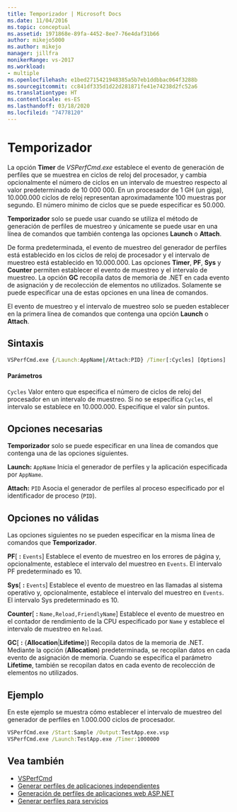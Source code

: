 ```yaml
---
title: Temporizador | Microsoft Docs
ms.date: 11/04/2016
ms.topic: conceptual
ms.assetid: 1971868e-89fa-4452-8ee7-76e4daf31b66
author: mikejo5000
ms.author: mikejo
manager: jillfra
monikerRange: vs-2017
ms.workload:
- multiple
ms.openlocfilehash: e1bed2715421948385a5b7eb1ddbbac064f3288b
ms.sourcegitcommit: cc841df335d1d22d281871fe41e74238d2fc52a6
ms.translationtype: HT
ms.contentlocale: es-ES
ms.lasthandoff: 03/18/2020
ms.locfileid: "74778120"
---
```

# <a name="timer"></a>Temporizador
La opción **Timer** de *VSPerfCmd.exe* establece el evento de generación de perfiles que se muestrea en ciclos de reloj del procesador, y cambia opcionalmente el número de ciclos en un intervalo de muestreo respecto al valor predeterminado de 10 000 000. En un procesador de 1 GH (un giga), 10.000.000 ciclos de reloj representan aproximadamente 100 muestras por segundo. El número mínimo de ciclos que se puede especificar es 50.000.

 **Temporizador** solo se puede usar cuando se utiliza el método de generación de perfiles de muestreo y únicamente se puede usar en una línea de comandos que también contenga las opciones **Launch** o **Attach**.

 De forma predeterminada, el evento de muestreo del generador de perfiles está establecido en los ciclos de reloj de procesador y el intervalo de muestreo está establecido en 10.000.000. Las opciones **Timer**, **PF**, **Sys** y **Counter** permiten establecer el evento de muestreo y el intervalo de muestreo. La opción **GC** recopila datos de memoria de .NET en cada evento de asignación y de recolección de elementos no utilizados. Solamente se puede especificar una de estas opciones en una línea de comandos.

 El evento de muestreo y el intervalo de muestreo solo se pueden establecer en la primera línea de comandos que contenga una opción **Launch** o **Attach**.

## <a name="syntax"></a>Sintaxis

```cmd
VSPerfCmd.exe {/Launch:AppName|/Attach:PID} /Timer[:Cycles] [Options]
```

#### <a name="parameters"></a>Parámetros
 `Cycles` Valor entero que especifica el número de ciclos de reloj del procesador en un intervalo de muestreo. Si no se especifica `Cycles`, el intervalo se establece en 10.000.000. Especifique el valor sin puntos.

## <a name="required-options"></a>Opciones necesarias
 **Temporizador** solo se puede especificar en una línea de comandos que contenga una de las opciones siguientes.

 **Launch:** `AppName` Inicia el generador de perfiles y la aplicación especificada por `AppName`.

 **Attach:** `PID` Asocia el generador de perfiles al proceso especificado por el identificador de proceso (`PID`).

## <a name="invalid-options"></a>Opciones no válidas
 Las opciones siguientes no se pueden especificar en la misma línea de comandos que **Temporizador**.

 **PF**[ **:** `Events`] Establece el evento de muestreo en los errores de página y, opcionalmente, establece el intervalo del muestreo en `Events`. El intervalo PF predeterminado es 10.

 **Sys**[ **:** `Events`] Establece el evento de muestreo en las llamadas al sistema operativo y, opcionalmente, establece el intervalo del muestreo en `Events`. El intervalo Sys predeterminado es 10.

 **Counter**[ **:** `Name,Reload,FriendlyName`] Establece el evento de muestreo en el contador de rendimiento de la CPU especificado por `Name` y establece el intervalo de muestreo en `Reload`.

 **GC**[ **:** {**Allocation**&#124;**Lifetime**}] Recopila datos de la memoria de .NET. Mediante la opción (**Allocation**) predeterminada, se recopilan datos en cada evento de asignación de memoria. Cuando se especifica el parámetro **Lifetime**, también se recopilan datos en cada evento de recolección de elementos no utilizados.

## <a name="example"></a>Ejemplo
 En este ejemplo se muestra cómo establecer el intervalo de muestreo del generador de perfiles en 1.000.000 ciclos de procesador.

```cmd
VSPerfCmd.exe /Start:Sample /Output:TestApp.exe.vsp
VSPerfCmd.exe /Launch:TestApp.exe /Timer:1000000
```

## <a name="see-also"></a>Vea también
- [VSPerfCmd](../profiling/vsperfcmd.md)
- [Generar perfiles de aplicaciones independientes](../profiling/command-line-profiling-of-stand-alone-applications.md)
- [Generación de perfiles de aplicaciones web ASP.NET](../profiling/command-line-profiling-of-aspnet-web-applications.md)
- [Generar perfiles para servicios](../profiling/command-line-profiling-of-services.md)

